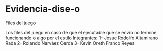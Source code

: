 # Evidencia-dise-o
Files del juego

Los files del juego en caso de que el ejecutable que se envio no termine funcionando o algo por el estilo
Integrantes:
1- Josue Rodolfo Altamirano Rada
2- Rolando Narváez Cerda
3- Kevin Oreth Franco Reyes
